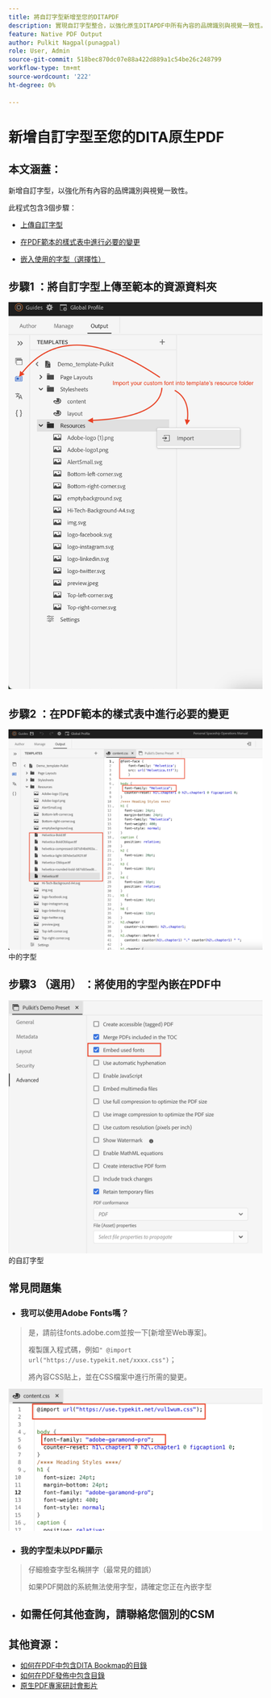```yaml
---
title: 將自訂字型新增至您的DITAPDF
description: 實現自訂字型整合，以強化原生DITAPDF中所有內容的品牌識別與視覺一致性。
feature: Native PDF Output
author: Pulkit Nagpal(punagpal)
role: User, Admin
source-git-commit: 518bec870dc07e88a422d889a1c54be26c248799
workflow-type: tm+mt
source-wordcount: '222'
ht-degree: 0%

---
```


# 新增自訂字型至您的DITA原生PDF

## 本文涵蓋：

新增自訂字型，以強化所有內容的品牌識別與視覺一致性。

此程式包含3個步驟：

- [上傳自訂字型](#step-1--upload-the-custom-font-to-the-resource-folder-of-your-template)
- [在PDF範本的樣式表中進行必要的變更](#step-2--make-necessary-changes-in-pdf-templatess-stylesheet)

- [嵌入使用的字型（選擇性）](#step-3-optional--embed-used-font-in-pdf)

## 步驟1 ：將自訂字型上傳至範本的資源資料夾

![自訂字型上載和匯入](../assets/publishing/custom-font1.png)

## 步驟2 ：在PDF範本的樣式表中進行必要的變更

![PDF範本的樣式表](../assets/publishing/custom-font2.png)中的字型

## 步驟3 （選用） ：將使用的字型內嵌在PDF中

![內嵌至DITAPDF](../assets/publishing/custom-font3.png)的自訂字型

## 常見問題集

- ### 我可以使用Adobe Fonts嗎？

> 是，請前往fonts.adobe.com並按一下[新增至Web專案]。
> 
> 複製匯入程式碼，例如`" @import url("https://use.typekit.net/xxxx.css")`；
>
> 將內容CSS貼上，並在CSS檔案中進行所需的變更。

![在DITAPDF中使用Adobe字型](../assets/publishing/custom-font4.png)


- ### 我的字型未以PDF顯示

> 仔細檢查字型名稱拼字（最常見的錯誤）
>
> 如果PDF開啟的系統無法使用字型，請確定您正在內嵌字型

- ## 如需任何其他查詢，請聯絡您個別的CSM


## 其他資源：

- [如何在PDF中包含DITA Bookmap的目錄](./how-to-include-bookmap-toc-in-pdf-publishing.md)
- [如何在PDF發佈中包含目錄](./how-to-include-bookmap-toc-in-pdf-publishing.md)
- [原生PDF專家研討會影片](../../expert-sessions/native-pdf-publishing-eamples-part1-june2023.md)